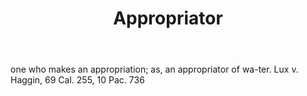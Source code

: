 ---
title: Appropriator
permalink: "/definitions/appropriator.html"
body: one who makes an appropriation; as, an appropriator of wa-ter. Lux v. Haggin,
  69 Cal. 255, 10 Pac. 736
published_at: '2018-07-07'
layout: post
---